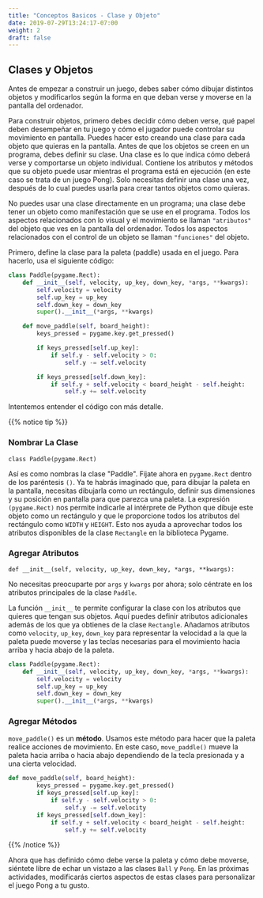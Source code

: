 ```yaml
---
title: "Conceptos Basicos - Clase y Objeto"
date: 2019-07-29T13:24:17-07:00
weight: 2
draft: false
---
```


## Clases y Objetos

Antes de empezar a construir un juego, debes saber cómo dibujar distintos objetos y modificarlos según la forma en que deban verse y moverse en la pantalla del ordenador.

Para construir objetos, primero debes decidir cómo deben verse, qué papel deben desempeñar en tu juego y cómo el jugador puede controlar su movimiento en pantalla. Puedes hacer esto creando una clase para cada objeto que quieras en la pantalla. Antes de que los objetos se creen en un programa, debes definir su clase. Una clase es lo que indica cómo deberá verse y comportarse un objeto individual. Contiene los atributos y métodos que su objeto puede usar mientras el programa está en ejecución (en este caso se trata de un juego Pong). Solo necesitas definir una clase una vez, después de lo cual puedes usarla para crear tantos objetos como quieras.

No puedes usar una clase directamente en un programa; una clase debe tener un objeto como manifestación que se use en el programa.
Todos los aspectos relacionados con lo visual y el movimiento se llaman `"atributos"` del objeto que ves en la pantalla del ordenador.
Todos los aspectos relacionados con el control de un objeto se llaman `"funciones"` del objeto.

Primero, define la clase para la paleta (paddle) usada en el juego. Para hacerlo, usa el siguiente código:

```python
class Paddle(pygame.Rect):
    def __init__(self, velocity, up_key, down_key, *args, **kwargs):
        self.velocity = velocity
        self.up_key = up_key
        self.down_key = down_key
        super().__init__(*args, **kwargs)

    def move_paddle(self, board_height):
        keys_pressed = pygame.key.get_pressed()

        if keys_pressed[self.up_key]:
            if self.y - self.velocity > 0:
                self.y -= self.velocity

        if keys_pressed[self.down_key]:
            if self.y + self.velocity < board_height - self.height:
                self.y += self.velocity
```

Intentemos entender el código con más detalle.

{{% notice tip %}}

### Nombrar La Clase

`class Paddle(pygame.Rect)`

Así es como nombras la clase "Paddle". Fíjate ahora en `pygame.Rect` dentro de los paréntesis `()`. Ya te habrás imaginado que, para dibujar la paleta en la pantalla, necesitas dibujarla como un rectángulo, definir sus dimensiones y su posición en pantalla para que parezca una paleta. La expresión `(pygame.Rect)` nos permite indicarle al intérprete de Python que dibuje este objeto como un rectángulo y que le proporcione todos los atributos del rectángulo como `WIDTH` y `HEIGHT`. Esto nos ayuda a aprovechar todos los atributos disponibles de la clase `Rectangle` en la biblioteca Pygame.

### Agregar Atributos

`def __init__(self, velocity, up_key, down_key, *args, **kwargs):`

No necesitas preocuparte por `args` y `kwargs` por ahora; solo céntrate en los atributos principales de la clase `Paddle`.

La función `__init__` te permite configurar la clase con los atributos que quieres que tengan sus objetos. Aquí puedes definir atributos adicionales además de los que ya obtienes de la clase `Rectangle`. Añadamos atributos como `velocity`, `up_key`, `down_key` para representar la velocidad a la que la paleta puede moverse y las teclas necesarias para el movimiento hacia arriba y hacia abajo de la paleta.

```python
class Paddle(pygame.Rect):
    def __init__(self, velocity, up_key, down_key, *args, **kwargs):
        self.velocity = velocity
        self.up_key = up_key
        self.down_key = down_key
        super().__init__(*args, **kwargs)
```

### Agregar Métodos

`move_paddle()` es un **método**. Usamos este método para hacer que la paleta realice acciones de movimiento. En este caso, `move_paddle()` mueve la paleta hacia arriba o hacia abajo dependiendo de la tecla presionada y a una cierta velocidad.

```python
def move_paddle(self, board_height):
        keys_pressed = pygame.key.get_pressed()
        if keys_pressed[self.up_key]:
            if self.y - self.velocity > 0:
                self.y -= self.velocity
        if keys_pressed[self.down_key]:
            if self.y + self.velocity < board_height - self.height:
                self.y += self.velocity
```

{{% /notice %}}

Ahora que has definido cómo debe verse la paleta y cómo debe moverse, siéntete libre de echar un vistazo a las clases `Ball` y `Pong`. En las próximas actividades, modificarás ciertos aspectos de estas clases para personalizar el juego Pong a tu gusto.